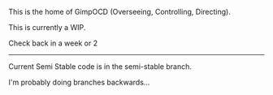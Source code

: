 This is the home of GimpOCD (Overseeing, Controlling, Directing).

This is currently a WIP.

Check back in a week or 2

---------------------------------

Current Semi Stable code is in the semi-stable branch.

I'm probably doing branches backwards... 
